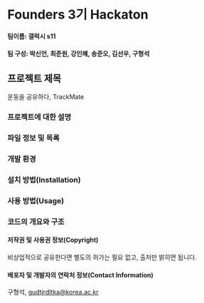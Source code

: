 # Founders 3기 Hackaton

#### 팀이름: 갤럭시 s11

#### 팀 구성: 박신언, 최준원, 강인혜, 송준오, 김선우, 구형석

## 프로젝트 제목

운동을 공유하다, TrackMate

### 프로젝트에 대한 설명

### 파일 정보 및 목록




### 개발 환경

### 설치 방법(Installation)

### 사용 방법(Usage)

### 코드의 개요와 구조



#### 저작권 및 사용권 정보(Copyright)

비상업적으로 공유한다면 별도의 허가는 필요 없고, 출처만 밝히면 됩니다.

#### 배포자 및 개발자의 연락처 정보(Contact Information)

구형석, gudtjrdltka@korea.ac.kr

